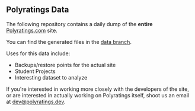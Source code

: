 Polyratings Data
-----
The following repository contains a daily dump of the **entire** [Polyratings.com](https://polyratings.dev) site. 

You can find the generated files in the [data branch](https://github.com/Polyratings/polyratings-data/tree/data).

Uses for this data include:
- Backups/restore points for the actual site
- Student Projects
- Interesting dataset to analyze

If you're interested in working more closely with the developers of the site, or are interested in actually working on Polyratings itself,
shoot us an email at [dev@polyratings.dev](mailto:dev@polyratings.dev).
